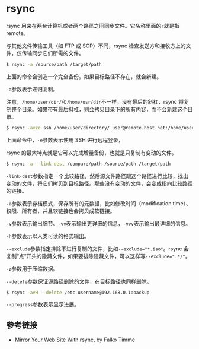 # rsync

rsync 用来在两台计算机或者两个路径之间同步文件。它名称里面的`r`就是指 remote。

与其他文件传输工具（如 FTP 或 SCP）不同，rsync 检查发送方和接收方上的文件，仅传输同步它们所需的文件。

```bash
$ rsync -a /source/path /target/path
```

上面的命令会创造一个完全备份。如果目标路径不存在，就会新建。

`-a`参数表示递归复制。

注意，`/home/user/dir/`和`/home/usr/dir`不一样。没有最后的斜杠，rsync 将复制整个目录。如果带有最后斜杠，则会拷贝目录下的所有内容，而不会新建这个目录。

```bash
$ rsync -avze ssh /home/user/directory/ user@remote.host.net:/home/user/directory/
```

上面命令中，`-e`参数表示使用 SSH 进行远程登录，

rsync 的最大特点就是它可以完成增量备份，也就是只复制有变动的文件。

```bash
$ rsync -a --link-dest /compare/path /source/path /target/path
```

`-link-dest`参数指定一个比较路径，然后源文件路径跟这个路径进行比较，找出变动的文件，将它们拷贝到目标路径。那些没有变动的文件，会变成指向比较路径的链接。

`-a`参数表示存档模式，保存所有的元数据，比如修改时间（modification time）、权限、所有者，并且软链接也会拷贝成软链接。

`-v`参数表示输出细节。`-vv`表示输出更详细的信息，`-vvv`表示输出最详细的信息。

`-h`参数表示以人类可读的格式输出。

`--exclude`参数指定排除不进行复制的文件，比如`--exclude="*.iso"`。rsync 会复制“点”开头的隐藏文件，如果要排除隐藏文件，可以这样写`--exclude=".*/"`。

`-z`参数用于压缩数据。

`--delete`参数保证源路径删除的文件，在目标路径也同样删除。

```bash
$ rsync -avH --delete /etc username@192.168.0.1:backup
```

`--progress`参数表示显示进展。

## 参考链接

- [Mirror Your Web Site With rsync](https://www.howtoforge.com/mirroring_with_rsync), by Falko Timme
